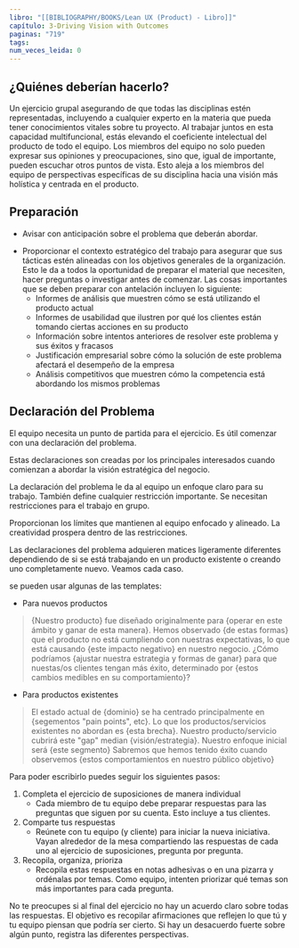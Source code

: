 ```yaml
---
libro: "[[BIBLIOGRAPHY/BOOKS/Lean UX (Product) - Libro]]"
capítulo: 3-Driving Vision with Outcomes
paginas: "719"
tags: 
num_veces_leida: 0
---
```

## ¿Quiénes deberían hacerlo?
Un ejercicio grupal asegurando de que todas las disciplinas estén representadas, incluyendo a cualquier experto en la materia que pueda tener conocimientos vitales sobre tu proyecto. Al trabajar juntos en esta capacidad multifuncional, estás elevando el coeficiente intelectual del producto de todo el equipo. Los miembros del equipo no solo pueden expresar sus opiniones y preocupaciones, sino que, igual de importante, pueden escuchar otros puntos de vista. Esto aleja a los miembros del equipo de perspectivas específicas de su disciplina hacia una visión más holística y centrada en el producto.
## Preparación
- Avisar  con anticipación sobre el problema que deberán abordar.
* Proporcionar el contexto estratégico del trabajo para asegurar que sus tácticas estén alineadas con los objetivos generales de la organización. Esto le da a todos la oportunidad de preparar el material que necesiten, hacer preguntas o investigar antes de comenzar. Las cosas importantes que se deben preparar con antelación incluyen lo siguiente:
	- Informes de análisis que muestren cómo se está utilizando el producto actual
	- Informes de usabilidad que ilustren por qué los clientes están tomando ciertas acciones en su producto
	- Información sobre intentos anteriores de resolver este problema y sus éxitos y fracasos
	- Justificación empresarial sobre cómo la solución de este problema afectará el desempeño de la empresa
	- Análisis competitivos que muestren cómo la competencia está abordando los mismos problemas

## Declaración del Problema
El equipo necesita un punto de partida para el ejercicio. Es útil comenzar con una declaración del problema. 

Estas declaraciones son creadas por los principales interesados cuando comienzan a abordar la visión estratégica del negocio. 

La declaración del problema le da al equipo un enfoque claro para su trabajo. También define cualquier restricción importante. Se necesitan restricciones para el trabajo en grupo. 

Proporcionan los límites que mantienen al equipo enfocado y alineado. La creatividad prospera dentro de las restricciones. 

Las declaraciones del problema adquieren matices ligeramente diferentes dependiendo de si se está trabajando en un producto existente o creando uno completamente nuevo. Veamos cada caso.

se pueden usar algunas de las templates:
* Para nuevos productos
> {Nuestro producto} fue diseñado originalmente para {operar en este ámbito y ganar de esta manera}. Hemos observado {de estas formas} que el producto no está cumpliendo con nuestras expectativas, lo que está causando {este impacto negativo} en nuestro negocio.
   ¿Cómo podríamos {ajustar nuestra estrategia y formas de ganar} para que nuestas/os clientes tengan más éxito, determinado por {estos cambios medibles en su comportamiento}?
   
* Para productos existentes
>  El estado actual de {dominio} se ha centrado principalmente en {segementos "pain points", etc}. Lo que los productos/servicios existentes no abordan es {esta brecha}. Nuestro producto/servicio cubrirá este "gap" median {visión/estrategia}. Nuestro enfoque inicial será {este segmento}
>  Sabremos que hemos tenido éxito cuando observemos {estos comportamientos en nuestro público objetivo}

Para poder escribirlo puedes seguir los siguientes pasos:
1) Completa el ejercicio de suposiciones de manera individual  
	* Cada miembro de tu equipo debe preparar respuestas para las preguntas que siguen por su cuenta. Esto incluye a tus clientes.  
2) Comparte tus respuestas  
	* Reúnete con tu equipo (y cliente) para iniciar la nueva iniciativa. Vayan alrededor de la mesa compartiendo las respuestas de cada uno al ejercicio de suposiciones, pregunta por pregunta.  
3) Recopila, organiza, prioriza  
	* Recopila estas respuestas en notas adhesivas o en una pizarra y ordénalas por temas. Como equipo, intenten priorizar qué temas son más importantes para cada pregunta.
	
No te preocupes si al final del ejercicio no hay un acuerdo claro sobre todas las respuestas. El objetivo es recopilar afirmaciones que reflejen lo que tú y tu equipo piensan que podría ser cierto. Si hay un desacuerdo fuerte sobre algún punto, registra las diferentes perspectivas.

